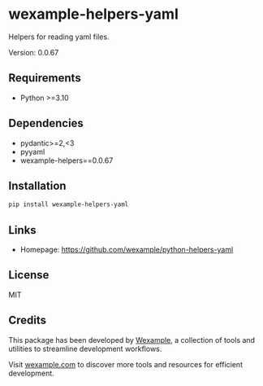# wexample-helpers-yaml

Helpers for reading yaml files.

Version: 0.0.67

## Requirements

- Python >=3.10

## Dependencies

- pydantic>=2,<3
- pyyaml
- wexample-helpers==0.0.67

## Installation

```bash
pip install wexample-helpers-yaml
```

## Links

- Homepage: https://github.com/wexample/python-helpers-yaml

## License

MIT
## Credits

This package has been developed by [Wexample](https://wexample.com), a collection of tools and utilities to streamline development workflows.

Visit [wexample.com](https://wexample.com) to discover more tools and resources for efficient development.